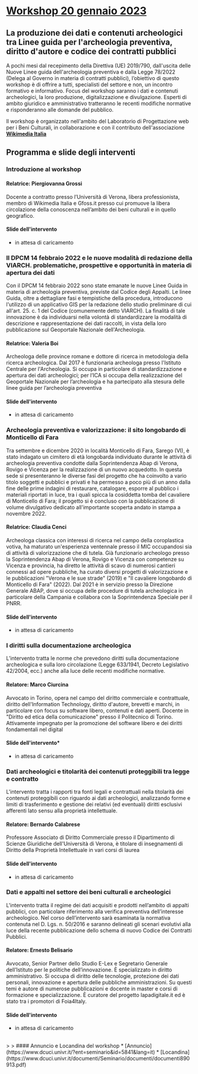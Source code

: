 # [Workshop 20 gennaio 2023](https://www.dcuci.univr.it/?ent=seminario&id=5841&lang=it)
## La produzione dei dati e contenuti archeologici tra Linee guida per l'archeologia preventiva, diritto d'autore e codice dei contratti pubblici

A pochi mesi dal recepimento della Direttiva (UE) 2019/790, dall'uscita delle Nuove Linee guida dell'archeologia preventiva e dalla Legge 78/2022 (Delega al Governo in materia di contratti pubblici), l’obiettivo di questo workshop è di offrire a tutti, specialisti del settore e non, un incontro formativo e informativo.
Focus del workshop saranno i dati e contenuti archeologici, la loro produzione, digitalizzazione e divulgazione. Esperti di ambito giuridico e amministrativo tratteranno le recenti modifiche normative e risponderanno alle domande del pubblico.

Il workshop è organizzato nell'ambito del Laboratorio di Progettazione web per i Beni Culturali, in collaborazione e con il contributo dell'associazione **[Wikimedia Italia](https://www.wikimedia.it/)**
 
## Programma e slide degli interventi

### Introduzione al workshop
#### Relatrice: Piergiovanna Grossi
Docente a contratto presso l’Università di Verona, libera professionista, membro di Wikimedia Italia e Gfoss.it presso cui promuove la libera circolazione della conoscenza nell’ambito dei beni culturali e in quello geografico.
#### Slide dell'intervento
* in attesa di caricamento

### Il DPCM 14 febbraio 2022 e le nuove modalità di redazione della VIARCH. problematiche, prospettive e opportunità in materia di apertura dei dati
Con il DPCM 14 febbraio 2022 sono state emanate le nuove Linee Guida in materia di archeologia preventiva, previste
dal Codice degli Appalti. Le linee Guida, oltre a dettagliare fasi e tempistiche della procedura, introducono l'utilizzo di
un applicativo GIS per la redazione dello studio preliminare di cui all'art. 25. c. 1 del Codice (comunemente detto
VIARCH). La finalità di tale innovazione è da individuarsi nella volontà di standardizzare la modalità di descrizione e
rappresentazione dei dati raccolti, in vista della loro pubblicazione sul Geoportale Nazionale dell'Archeologia.
#### Relatrice: Valeria Boi
Archeologa delle province romane e dottore di ricerca in metodologia della ricerca archeologica. Dal 2017
è funzionaria archeologa presso l'Istituto Centrale per l'Archeologia. Si occupa in particolare di standardizzazione e
apertura dei dati archeologici; per l’ICA si occupa della realizzazione del Geoportale Nazionale per l’archeologia e ha
partecipato alla stesura delle linee guida per l’archeologia preventiva
#### Slide dell'intervento
* in attesa di caricamento

### Archeologia preventiva e valorizzazione: il sito longobardo di Monticello di Fara
Tra settembre e dicembre 2020 in località Monticello di Fara, Sarego (VI), è stato indagato un cimitero di età
longobarda individuato durante le attività di archeologia preventiva condotte dalla Soprintendenza Abap di Verona,
Rovigo e Vicenza per la realizzazione di un nuovo acquedotto. In questa sede si presenteranno le diverse fasi del
progetto che ha coinvolto a vario titolo soggetti e pubblici e privati e ha permesso a poco più di un anno dalla fine delle
prime indagini di restaurare, catalogare, esporre al pubblico i materiali riportati in luce, tra i quali spicca la cosiddetta
tomba del cavaliere di Monticello di Fara; il progetto si è concluso con la pubblicazione di volume divulgativo dedicato
all'importante scoperta andato in stampa a novembre 2022.
#### Relatrice: Claudia Cenci
Archeologa classica con interessi di ricerca nel campo della coroplastica votiva, ha maturato
un'esperienza ventennale presso il MIC occupandosi sia di attività di valorizzazione che di tutela. Già funzionario
archeologo presso la Soprintendenza Abap di Verona, Rovigo e Vicenza con competenze su Vicenza e provincia, ha
diretto le attività di scavo di numerosi cantieri connessi ad opere pubbliche, ha curato diversi progetti di valorizzazione
e le pubblicazioni "Verona e le sue strade" (2019) e "Il cavaliere longobardo di Monticello di Fara" (2022). Dal 2021 è in
servizio presso la Direzione Generale ABAP, dove si occupa delle procedure di tutela archeologica in particolare della
Campania e collabora con la Soprintendenza Speciale per il PNRR.
#### Slide dell'intervento
* in attesa di caricamento

### I diritti sulla documentazione archeologica
L’intervento tratta le norme che prevedono diritti sulla documentazione archeologica e sulla loro circolazione (Legge
633/1941, Decreto Legislativo 42/2004, ecc.) anche alla luce delle recenti modifiche normative.
#### Relatore: Marco Ciurcina
Avvocato in Torino, opera nel campo del diritto commerciale e contrattuale, diritto dell'Information
Technology, diritto d'autore, brevetti e marchi, in particolare con focus su software libero, contenuti e dati aperti.
Docente in "Diritto ed etica della comunicazione" presso il Politecnico di Torino. Attivamente impegnato per la
promozione del software libero e dei diritti fondamentali nel digital
#### Slide dell'intervento* 
* in attesa di caricamento

### Dati archeologici e titolarità dei contenuti proteggibili tra legge e contratto
L'intervento tratta i rapporti tra fonti legali e contrattuali nella titolarità dei contenuti proteggibili con riguardo ai dati
archeologici, analizzando forme e limiti di trasferimento e gestione dei relativi (ed eventuali) diritti esclusivi afferenti lato
sensu alla proprietà intellettuale.
#### Relatore: Bernardo Calabrese
Professore Associato di Diritto Commerciale presso il Dipartimento di Scienze Giuridiche
dell'Università di Verona, è titolare di insegnamenti di Diritto della Proprietà Intellettuale in vari corsi di laurea
#### Slide dell'intervento
* in attesa di caricamento
 
### Dati e appalti nel settore dei beni culturali e archeologici
L'intervento tratta il regime dei dati acquisiti e prodotti nell’ambito di appalti pubblici, con particolare riferimento alla
verifica preventiva dell’interesse archeologico. Nel corso dell’intervento sarà esaminata la normativa contenuta nel D.
Lgs. n. 50/2016 e saranno delineati gli scenari evolutivi alla luce della recente pubblicazione dello schema di nuovo
Codice dei Contratti Pubblici.
#### Relatore: Ernesto Belisario
Avvocato, Senior Partner dello Studio E-Lex e Segretario Generale dell’Istituto per le politiche
dell’innovazione. È specializzato in diritto amministrativo. Si occupa di diritto delle tecnologie, protezione dei dati
personali, innovazione e apertura delle pubbliche amministrazioni. Su questi temi è autore di numerose pubblicazioni e
docente in master e corsi di formazione e specializzazione. È curatore del progetto lapadigitale.it ed è stato tra i
promotori di Foia4Italy.
#### Slide dell'intervento
* in attesa di caricamento

 <br>
>
> #### Annuncio e Locandina del workshop
* [Annuncio](https://www.dcuci.univr.it/?ent=seminario&id=5841&lang=it)
* [Locandina](https://www.dcuci.univr.it/documenti/Seminario/documenti/documenti890913.pdf)
